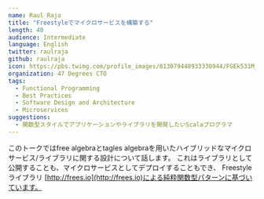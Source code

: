 ```yaml
---
name: Raul Raja
title: "Freestyleでマイクロサービスを構築する"
length: 40
audience: Intermediate
language: English
twitter: raulraja
github: raulraja
icon: https://pbs.twimg.com/profile_images/813079448933330944/FGEk531M_400x400.jpg
organization: 47 Degrees CTO
tags:
  - Functional Programming
  - Best Practices
  - Software Design and Architecture
  - Microservices
suggestions:
  - 関数型スタイルでアプリケーションやライブラリを開発したいScalaプログラマ
---
```

このトークではfree algebraとtagles algebraを用いたハイブリッドなマイクロサービス/ライブラリに関する設計について話します。
これはライブラリとして公開することも、マイクロサービスとしてデプロイすることもでき、
Freestyleライブラリ [http://frees.io](http://frees.io)による純粋関数型パターンに基づいています。
